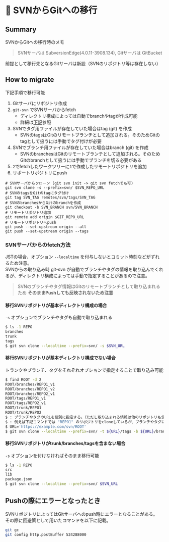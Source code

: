 # :memo: SVNからGitへの移行

## Summary

SVNからGitへの移行時のメモ  
> SVNサーバは SubversionEdge(4.0.11-3908.134), Gitサーバは GitBucket

前提として移行先となるGitサーバは新設（SVNのリポジトリ等は存在しない）

## How to migrate

下記手順で移行可能

1. Gitサーバにリポジトリ作成
2. `git-svn` でSVNサーバからfetch
   - ディレクトリ構成によっては自動でbranchやtagが作成可能
   - 詳細は[下記](#SVNサーバからのfetch方法)参照
3. SVNでタグ用ファイルが存在していた場合はtag (git) を作成
   - SVNのtagsはGitのリモートブランチとして追加される。そのためGitのtagとして扱うには手動でタグ付けが必要
4. SVNでブランチ用ファイルが存在していた場合はbranch (git) を作成
   - SVNのbranchesはGitのリモートブランチとして追加される。そのためGitのbranchとして扱うには手動でブランチを切る必要がある
5. `2`でfetchしたワークツリーに`1`で作成したリモートリポジトリを追加
6. リポートリポジトリにpush

``` Shell
# SVNサーバからクローン (git svn init -> git svn fetchでも可)
git svn clone -s --prefix=svn/ $SVN_REPO_URL
# SVNのtagsをGitのtagにタグ付け
git tag SVN_TAG remotes/svn/tags/SVN_TAG
# SVNのbranchesからGitのbranchを作成
git checkout -b SVN_BRANCH svn/SVN_BRANCH
# リモートリポジトリ追加
git remote add origin $GIT_REPO_URL
# リモートリポジトリへpush
git push --set-upstream origin --all
git push --set-upstream origin --tags
```

### SVNサーバからのfetch方法

JSTの場合、オプション `--localtime` を付与しないとコミット時刻などがずれるため注意。  
SVNからの取り込み時 git-svn が自動でブランチやタグの情報を取り込んでくれるが、ディレクトリ構成によっては手動で指定することがあるので注意。
> SVNのブランチやタグ情報はGitのリモートブランチとして取り込まれるため **そのままPushしても反映されないため注意**

#### 移行SVNリポジトリが基本ディレクトリ構成の場合

`-s` オプションでブランチやタグも自動で取り込まれる

``` sh
$ ls -1 REPO
branches
trunk
tags
$ git svn clone --localtime --prefix=svn/ -s $SVN_URL
```

#### 移行SVNリポジトリが基本ディレクトリ構成でない場合

トランクやブランチ、タグをそれぞれオプションで指定することで取り込み可能

``` sh
$ find ROOT -d 2
ROOT/branches/REPO1_v1
ROOT/branches/REPO1_v2
ROOT/branches/REPO2_v1
ROOT/tags/REPO1_v1
ROOT/tags/REPO2_v1
ROOT/trunk/REPO1
ROOT/trunk/REPO2
$ : ブランチやタグのURLを個別に指定する。（ただし取り込まれる情報は他のリポジトリも含まれるため注意）
$ : 例えば下記コマンドでは "REPO1" のリポジトリをcloneしているが、ブランチやタグには "REPO2" の情報も含まれる（手動でGitブランチやGitタグにするときに選別する）
$ URL='https://example.com/svn/ROOT'
$ git svn clone --localtime --prefix=svn/ -t ${URL}/tags -b ${URL}/branches -T ${URL}/trunk/REPO1 ${URL}/trunk/REPO1
```

#### 移行SVNリポジトリがtrunk/branches/tagsを含まない場合

`-s` オプションを付けなければそのまま移行可能

``` sh
$ ls -1 REPO
src
lib
package.json
$ git svn clone --localtime --prefix=svn/ $SVN_URL
```

## Pushの際にエラーとなったとき

SVNリポジトリによってはGitサーバへのpush時にエラーとなることがある。  
その際に回避策として用いたコマンドを以下に記載。

``` sh
git gc
git config http.postBuffer 524288000
```